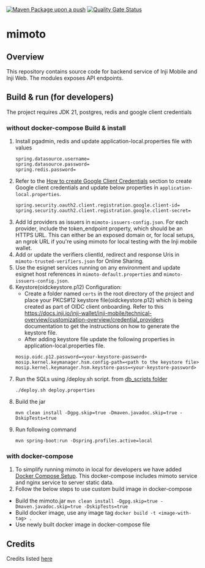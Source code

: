 [![Maven Package upon a push](https://github.com/mosip/mimoto/actions/workflows/push-trigger.yml/badge.svg?branch=master)](https://github.com/mosip/mimoto/actions/workflows/push-trigger.yml)
[![Quality Gate Status](https://sonarcloud.io/api/project_badges/measure?project=mosip_mimoto&id=mosip_mimoto&metric=alert_status)](https://sonarcloud.io/project/overview?id=mosip_mimoto)

# mimoto

## Overview
This repository contains source code for backend service of Inji Mobile and Inji Web. The modules exposes API endpoints.


## Build & run (for developers)
The project requires JDK 21, postgres, redis and google client credentials
### without docker-compose Build & install
1. Install pgadmin, redis and update application-local.properties file with values 
   ```
   spring.datasource.username=
   spring.datasource.password=
   spring.redis.password=
   ```
2. Refer to the [How to create Google Client Credentials](docker-compose/README.md#how-to-create-google-client-credentials) section to create
   Google client credentials and update below properties in `application-local.properties`.
    ``` 
    spring.security.oauth2.client.registration.google.client-id=
    spring.security.oauth2.client.registration.google.client-secret=
    ```
3. Add Id providers as issuers in `mimoto-issuers-config.json`. For each provider, include the token_endpoint property, which should be an HTTPS URL. This can either be an exposed domain or, for local setups, an ngrok URL if you're using mimoto for local testing with the Inji mobile wallet.
4. Add or update the verifiers clientId, redirect and response Uris in `mimoto-trusted-verifiers.json` for Online Sharing.
5. Use the esignet services running on any environment and update esignet host references in `mimoto-default.properties` and `mimoto-issuers-config.json`.
6. Keystore(oidckeystore.p12) Configuration:
   - Create a folder named `certs` in the root directory of the project and place your PKCS#12 keystore file(oidckeystore.p12) which is being created as part of OIDC client onboarding. Refer to this https://docs.inji.io/inji-wallet/inji-mobile/technical-overview/customization-overview/credential_providers documentation to get the instructions on how to generate the keystore file. 
   - After adding keystore file update the following properties in application-local.properties file.
    ```
    mosip.oidc.p12.password=<your-keystore-password>
    mosip.kernel.keymanager.hsm.config-path=<path to the keystore file>
    mosip.kernel.keymanager.hsm.keystore-pass=<your-keystore-password> 
    ```
7. Run the SQLs using <db name>/deploy.sh script. from [db_scripts folder](db_scripts/inji_mimoto)
   ```
   ./deploy.sh deploy.properties
   ```
8. Build the jar
    ```
    mvn clean install -Dgpg.skip=true -Dmaven.javadoc.skip=true -DskipTests=true
    ```
9. Run following command 
    ```
    mvn spring-boot:run -Dspring.profiles.active=local
    ```
### with docker-compose
1. To simplify running mimoto in local for developers we have added [Docker Compose Setup](docker-compose/README.md). This docker-compose includes mimoto service and nginx service to server static data.
2. Follow the below steps to use custom build image in docker-compose
* Build the mimoto.jar
  ```mvn clean install -Dgpg.skip=true -Dmaven.javadoc.skip=true -DskipTests=true```
* Build docker image, use any image tag
  ```docker build -t <image-with-tag> .```
* Use newly built docker image in docker-compose file


## Credits
Credits listed [here](/Credits.md)
